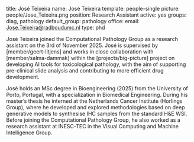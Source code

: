 title: José Teixeira
name: José Teixeira
template: people-single
picture: people/Jose_Teixeira.png
position: Research Assistant
active: yes
groups: diag, pathology
default_group: pathology
office: 
email: Jose.Teixeira@radboudumc.nl
type: phd

José Teixeira joined the Computational Pathology Group as a research assistant on the 3rd of November 2025. José is supervised by [member/geert-litjens] and works in close collaboration with [member/salma-dammak] within the [projects/big-picture] project on developing AI tools for toxicological pathology, with the aim of supporting pre-clinical slide analysis and contributing to more efficient drug development.
 
José holds an MSc degree in Bioengineering (2025) from the University of Porto, Portugal, with a specialization in Biomedical Engineering. During his master’s thesis he interned at the Netherlands Cancer Institute (Horlings Group), where he developed and explored methodologies based on deep generative models to synthesise IHC samples from the standard H&E WSI. Before joining the Computational Pathology Group, he also worked as a research assistant at INESC-TEC in the Visual Computing and Machine Intelligence Group.
